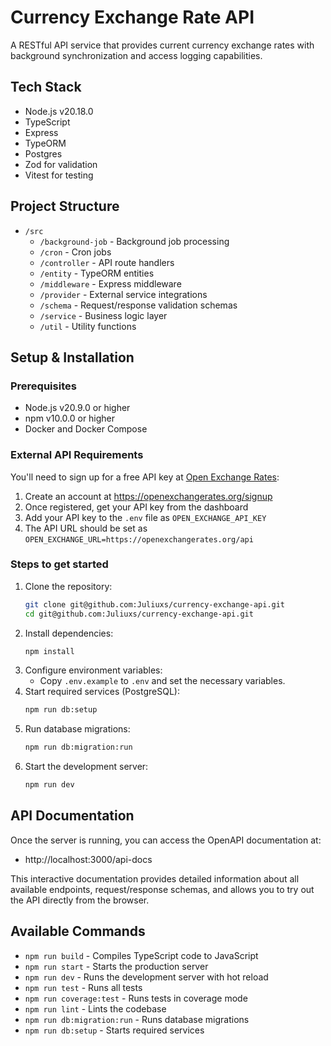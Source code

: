# Currency Exchange Rate API

A RESTful API service that provides current currency exchange rates with background synchronization and access logging capabilities.

## Tech Stack

- Node.js v20.18.0
- TypeScript
- Express
- TypeORM
- Postgres
- Zod for validation
- Vitest for testing

## Project Structure

- `/src`
  - `/background-job` - Background job processing
  - `/cron` - Cron jobs
  - `/controller` - API route handlers
  - `/entity` - TypeORM entities
  - `/middleware` - Express middleware
  - `/provider` - External service integrations
  - `/schema` - Request/response validation schemas
  - `/service` - Business logic layer
  - `/util` - Utility functions

## Setup & Installation

### Prerequisites
- Node.js v20.9.0 or higher
- npm v10.0.0 or higher
- Docker and Docker Compose

### External API Requirements
You'll need to sign up for a free API key at [Open Exchange Rates](https://openexchangerates.org/):
1. Create an account at https://openexchangerates.org/signup
2. Once registered, get your API key from the dashboard
3. Add your API key to the `.env` file as `OPEN_EXCHANGE_API_KEY`
4. The API URL should be set as `OPEN_EXCHANGE_URL=https://openexchangerates.org/api`

### Steps to get started
1. Clone the repository:
   ```sh
   git clone git@github.com:Juliuxs/currency-exchange-api.git
   cd git@github.com:Juliuxs/currency-exchange-api.git
   ```
2. Install dependencies:
   ```sh
   npm install
   ```
3. Configure environment variables:
   - Copy `.env.example` to `.env` and set the necessary variables.
4. Start required services (PostgreSQL):
   ```sh
   npm run db:setup
   ```
5. Run database migrations:
   ```sh
   npm run db:migration:run
   ```
6. Start the development server:
   ```sh
   npm run dev
   ```

## API Documentation

Once the server is running, you can access the OpenAPI documentation at:
- http://localhost:3000/api-docs

This interactive documentation provides detailed information about all available endpoints, request/response schemas, and allows you to try out the API directly from the browser.

## Available Commands

- `npm run build` - Compiles TypeScript code to JavaScript
- `npm run start` - Starts the production server
- `npm run dev` - Runs the development server with hot reload
- `npm run test` - Runs all tests
- `npm run coverage:test` - Runs tests in coverage mode
- `npm run lint` - Lints the codebase
- `npm run db:migration:run` - Runs database migrations
- `npm run db:setup` - Starts required services